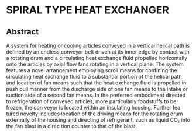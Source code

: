 # SPIRAL TYPE HEAT EXCHANGER

## Abstract
A system for heating or cooling articles conveyed in a vertical helical path is defined by an endless conveyor belt driven at its inner edge by contact with a rotating drum and a circulating heat exchange fluid propelled horizontally onto the articles by axial flow fans rotating in a vertical plane. The system features a novel arrangement employing scroll means for confining the circulating heat exchange fluid to a substantial portion of the helical path and location of fan means such that the heat exchange fluid is propelled in push pull manner from the discharge side of one fan means to the intake or suction side of a second fan means. In the preferred embodiment directed to refrigeration of conveyed articles, more particularly foodstuffs to be frozen, the con veyor is located within an insulating housing. Further fea tured novelty includes location of the driving means for the rotating drum externally of the housing and directing of refrigerant, such as liquid CO₂ into the fan blast in a direc tion counter to that of the blast.
